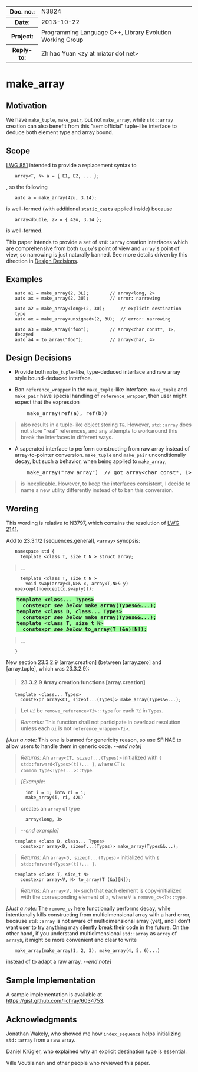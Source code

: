 <!-- maruku -o make_array.html make_array.md -->

<style type="text/css">
pre code { display: block; margin-left: 2em; }
div { display: block; margin-left: 2em; }
ins { text-decoration: none; font-weight: bold; background-color: #A0FFA0 }
del { text-decoration: line-through; background-color: #FFA0A0 }
</style>

<table><tbody>
<tr><th>Doc. no.:</th>	<td>N3824</td></tr>
<tr><th>Date:</th>	<td>2013-10-22</td></tr>
<tr><th>Project:</th>	<td>Programming Language C++, Library Evolution Working Group</td></tr>
<tr><th>Reply-to:</th>	<td>Zhihao Yuan &lt;zy at miator dot net&gt;</td></tr>
</tbody></table>

# make_array

## Motivation

We have `make_tuple`, `make_pair`, but not `make_array`, while `std::array`
creation can also benefit from this "semiofficial" tuple-like interface to
deduce both element type and array bound.

## Scope

[LWG 851](http://cplusplus.github.io/LWG/lwg-closed.html#851) intended
to provide a replacement syntax to

    array<T, N> a = { E1, E2, ... };

, so the following

    auto a = make_array(42u, 3.14);

is well-formed (with additional `static_cast`s applied inside) because

    array<double, 2> = { 42u, 3.14 };

is well-formed.

This paper intends to provide a set of `std::array` creation interfaces
which are
comprehensive from both `tuple`'s point of view and `array`'s point of
view, so narrowing is just naturally banned.  See more details
driven by this direction in [Design Decisions](#design_decisions).

## Examples

    auto a1 = make_array(2, 3L);        // array<long, 2>
    auto ax = make_array(2, 3U);        // error: narrowing

    auto a2 = make_array<long>(2, 3U);      // explicit destination type
    auto ax = make_array<unsigned>(2, 3U);  // error: narrowing

    auto a3 = make_array("foo");        // array<char const*, 1>, decayed
    auto a4 = to_array("foo");          // array<char, 4>

## Design Decisions

- Provide both `make_tuple`-like, type-deduced interface and raw array
  style bound-deduced interface.

- Ban `reference_wrapper` in the `make_tuple`-like interface.  `make_tuple`
  and `make_pair` have special handling
  of `reference_wrapper`, then user might expect that the expression

<div><div><tt>make_array(ref(a), ref(b))</tt></div></div>

> also results in a tuple-like object storing `T&`.  However, `std::array`
> does not store "real" references, and any attempts to workaround this
> break the interfaces in different ways.

- A saperated interface to perform constructing from raw array instead of
  array-to-pointer conversion.  `make_tuple` and `make_pair`
  unconditionally decay, but such a behavior, when being applied to
  `make_array`,

<div><div><tt>make_array("raw array")&nbsp;
// got array&lt;char const&#42;, 1&gt;</tt></div></div>

> is inexplicable.  However, to keep the interfaces consistent, I decide
> to name a new utility differently instead of to ban this conversion.

## Wording

This wording is relative to N3797, which contains
the resolution of
[LWG 2141](http://cplusplus.github.io/LWG/lwg-defects.html#2141).

Add to 23.3.1/2 &#91;sequences.general&#93;, `<array>` synopsis:

    namespace std {
      template <class T, size_t N > struct array;
> ...

      template <class T, size_t N >
        void swap(array<T,N>& x, array<T,N>& y) noexcept(noexcept(x.swap(y)));
<div><ins>
<tt>template &lt;class... Types&gt;</tt></br>
<tt>&nbsp;&nbsp;constexpr <i>see below</i> make_array(Types&amp;&amp;...);</tt></br>
<tt>template &lt;class D, class... Types&gt;</tt></br>
<tt>&nbsp;&nbsp;constexpr <i>see below</i> make_array(Types&amp;&amp;...);</tt></br>
<tt>template &lt;class T, size_t N&gt;</tt></br>
<tt>&nbsp;&nbsp;constexpr <i>see below</i> to_array(T (&amp;a)&#91;N&#93;);</tt></br>
</ins></div>

> ...

    }

New section 23.3.2.9 &#91;array.creation&#93; (between &#91;array.zero&#93;
and &#91;array.tuple&#93;, which was 23.3.2.9):

> #### 23.3.2.9 Array creation functions &#91;array.creation&#93;

    template <class... Types>
      constexpr array<CT, sizeof...(Types)> make_array(Types&&...);

> Let _`Ui`_ be `remove_reference<`_`Ti`_`>::type` for each _`Ti`_ in `Types`.

> *Remarks:* This function shall not participate in overload resolution
> unless each _`Ui`_ is not `reference_wrapper<`_`Ti`_`>`.

*\[Just a note:* This one is banned for genericity reason, so
use SFINAE to allow users to handle them in generic code.  *--end note\]*

> *Returns:* An `array<CT, sizeof...(Types)>` initialized with
> `{ std::forward<Types>(t))... }`,
> where `CT` is `common_type<Types...>::type`.

> *\[Example:*

        int i = 1; int& ri = i;
        make_array(i, ri, 42L)

>  creates an `array` of type

        array<long, 3>

> *--end example\]*

    template <class D, class... Types>
      constexpr array<D, sizeof...(Types)> make_array(Types&&...);

> *Returns:* An `array<D, sizeof...(Types)>` initialized with
> `{ std::forward<Types>(t))... }`.

    template <class T, size_t N>
      constexpr array<V, N> to_array(T (&a)[N]);

> *Returns:* An `array<V, N>` such that each element is copy-initialized
> with the corresponding element of `a`, where `V` is `remove_cv<T>::type`.

*\[Just a note:* The `remove_cv` here functionally performs decay, while
intentionally kills constructing from multidimensional array with a hard
error, because `std::array` is not aware of multidimensional array (yet), and
I don't want user to try anything may silently break their code in the future.
On the other hand, if you understand multidimensional `std::array` as `array`
of `array`s, it might be more convenient and clear to write

    make_array(make_array(1, 2, 3), make_array(4, 5, 6)...)

instead of to adapt a raw array.
*--end note\]*

## Sample Implementation

A sample implementation is available at
<https://gist.github.com/lichray/6034753>.

## Acknowledgments

Jonathan Wakely, who showed me how `index_sequence` helps initializing
`std::array` from a raw array.

Daniel Krügler, who explained why an explicit destination type is essential.

Ville Voutilainen and other people who reviewed this paper.
